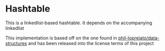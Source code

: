 # Hashtable

This is a linkedlist-based hashtable. It depends on the accompanying linkedlist

This implementation is based off on the one found in [phil-lopreiato/data-structures](https://github.com/phil-lopreiato/data-structures) and has been released into the license terms of this project
